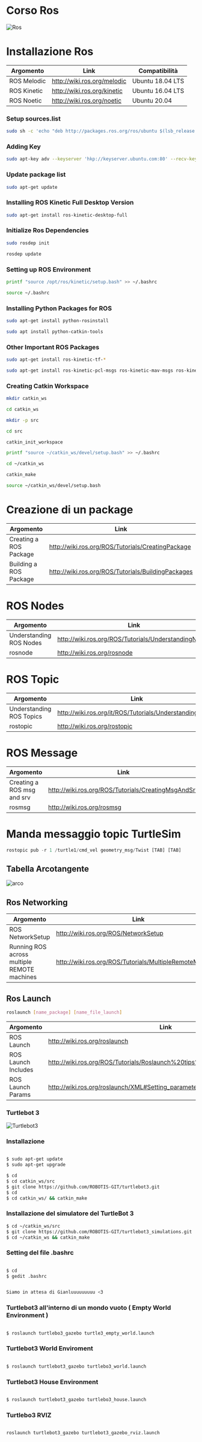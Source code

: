 # Corso Ros

![Ros](media/image1.jpg)

# Installazione Ros

Argomento | Link | Compatibilità
------------ | ------------- | -------------
ROS Melodic | http://wiki.ros.org/melodic | Ubuntu 18.04 LTS
ROS Kinetic | http://wiki.ros.org/kinetic | Ubuntu 16.04 LTS
ROS Noetic  | http://wiki.ros.org/noetic  | Ubuntu 20.04


### Setup sources.list
```bash
sudo sh -c 'echo "deb http://packages.ros.org/ros/ubuntu $(lsb_release -sc) main" > /etc/apt/sources.list.d/ros-latest.list'
```

### Adding Key
```bash
sudo apt-key adv --keyserver 'hkp://keyserver.ubuntu.com:80' --recv-key C1CF6E31E6BADE8868B172B4F42ED6FBAB17C654
```

### Update package list
```bash
sudo apt-get update
```

### Installing ROS Kinetic Full Desktop Version
```bash
sudo apt-get install ros-kinetic-desktop-full
```

### Initialize Ros Dependencies
```bash
sudo rosdep init
```
```bash
rosdep update
```

### Setting up ROS Environment
```bash
printf "source /opt/ros/kinetic/setup.bash" >> ~/.bashrc
```
```bash
source ~/.bashrc
```

### Installing Python Packages for ROS
```bash
sudo apt-get install python-rosinstall
```
```bash
sudo apt install python-catkin-tools
```

### Other Important ROS Packages
```bash
sudo apt-get install ros-kinetic-tf-*
```
```bash
sudo apt-get install ros-kinetic-pcl-msgs ros-kinetic-mav-msgs ros-kinetic-mavros ros-kinetic-octomap-* ros-kinetic-geographic-msgs libgeographic-dev
```

### Creating Catkin Workspace
```bash
mkdir catkin_ws
```
```bash
cd catkin_ws
```
```bash
mkdir -p src
```
```bash
cd src
```
```bash
catkin_init_workspace
```
```bash
printf "source ~/catkin_ws/devel/setup.bash" >> ~/.bashrc
```
```bash
cd ~/catkin_ws
```
```bash
catkin_make
```
```bash
source ~/catkin_ws/devel/setup.bash
```

# Creazione di un package

Argomento | Link
------------ | -------------
Creating a ROS Package | http://wiki.ros.org/ROS/Tutorials/CreatingPackage
Building a ROS Package| http://wiki.ros.org/ROS/Tutorials/BuildingPackages

# ROS Nodes

Argomento | Link
------------ | -------------
Understanding ROS Nodes | http://wiki.ros.org/ROS/Tutorials/UnderstandingNodes
rosnode| http://wiki.ros.org/rosnode

# ROS Topic

Argomento | Link
------------ | -------------
Understanding ROS Topics | http://wiki.ros.org/it/ROS/Tutorials/UnderstandingTopics
rostopic|http://wiki.ros.org/rostopic 

# ROS Message 

Argomento | Link
------------ | -------------
Creating a ROS msg and srv | http://wiki.ros.org/ROS/Tutorials/CreatingMsgAndSrv
rosmsg |http://wiki.ros.org/rosmsg 

# Manda messaggio topic TurtleSim
```python
rostopic pub -r 1 /turtle1/cmd_vel geometry_msg/Twist [TAB] [TAB]
```

## Tabella Arcotangente

![arco](media/Immagine.jpg)


## Ros Networking

Argomento | Link
------------ | -------------
ROS NetworkSetup | http://wiki.ros.org/ROS/NetworkSetup
Running ROS across multiple REMOTE machines | http://wiki.ros.org/ROS/Tutorials/MultipleRemoteMachines

## Ros Launch

```bash
roslaunch [name_package] [name_file_launch]
```

Argomento | Link
------------ | -------------
ROS Launch| http://wiki.ros.org/roslaunch
ROS Launch Includes | http://wiki.ros.org/ROS/Tutorials/Roslaunch%20tips%20for%20larger%20projects
ROS Launch Params | http://wiki.ros.org/roslaunch/XML#Setting_parameters

### Turtlebot 3

![Turtlebot3](media/turtlebot3.png)

### Installazione

```bash

$ sudo apt-get update
$ sudo apt-get upgrade

```

```bash
$ cd
$ cd catkin_ws/src
$ git clone https://github.com/ROBOTIS-GIT/turtlebot3.git
$ cd
$ cd catkin_ws/ && catkin_make
```

### Installazione del simulatore del TurtleBot 3

```bash
$ cd ~/catkin_ws/src
$ git clone https://github.com/ROBOTIS-GIT/turtlebot3_simulations.git
$ cd ~/catkin_ws && catkin_make
```
### Setting del file .bashrc 

```bash

$ cd 
$ gedit .bashrc

```

```bash

Siamo in attesa di Gianluuuuuuuuu <3

```
### Turtlebot3 all'interno di un mondo vuoto ( Empty World Environment )

```bash

$ roslaunch turtlebo3_gazebo turtle3_empty_world.launch

```

### Turtlebot3 World Enviroment

```bash

$ roslaunch turtlebot3_gazebo turtlebo3_world.launch

```

### Turtlebot3 House Environment 

```bash

$ roslaunch turtlebot3_gazebo turtlebo3_house.launch

```

### Turtlebo3 RVIZ

```bash

roslaunch turtlebot3_gazebo turtlebot3_gazebo_rviz.launch

```
